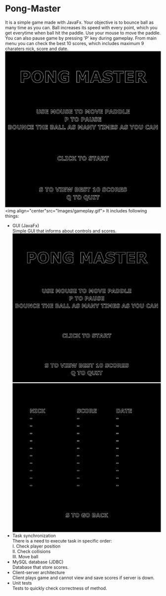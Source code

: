 # Pong-Master
It is a simple game made with JavaFx. Your objective is to bounce ball as many time as you can. Ball increases its speed with every point, which you get everytime when ball hit the paddle. Use your mouse to move the paddle. You can also pause game by pressing 'P' key during gameplay. From main menu you can check the best 10 scores, which includes maximum 9 charaters nick, score and date.  
![Gameplay gif](Images/gameplay.gif)  
<img align="center"src="Images/gameplay.gif">
It includes following things:
- GUI (JavaFx)  
  Simple GUI that informs about controls and scores.  
  ![Image of main menu](Images/mainMenu.png)  
  ![Image of scores](Images/scores.png)  
- Task synchronization  
  There is a need to execute task in specific order:  
  I. Check player position  
  II. Check collisions  
  III. Move ball  
- MySQL database (JDBC)  
  Database that store scores.  
- Client-server architecture  
  Client plays game and cannot view and save scores if server is down.  
- Unit tests  
  Tests to quickly check correctness of method.  
